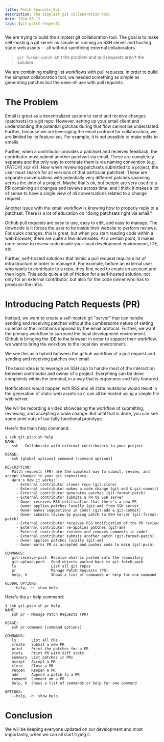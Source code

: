 ```yaml
---
title: Patch Requests Ep1
description: The simplest git collaboration tool
date: 2024-05-11
tags: [git-patch-request]
---
```


We are trying to build the simplest git collaboration tool. The goal is to make
self-hosting a git server as simple as running an SSH server and hosting static
web assets -- all without sacrificing external collaborators.

> `git format-patch` isn't the problem and pull requests aren't the solution.

We are combining mailing list workflows with pull requests. In order to build
the simplest collaboration tool, we needed something as simple as generating
patches but the ease-of-use with pull requests.

# The Problem

Email is great as a decentralized system to send and receive changes (patchsets)
to a git repo. However, setting up your email client and understanding the
potential gotchas during that flow cannot be understated. Further, because we
are leveraging the email protocol for collaboration, we are limited by its
feature-set. For example, it is not possible to make edits to emails.

Further, when a contributor provides a patchset and receives feedback, the
contributor must submit another patchset via email. These are completely
separate and the only way to correlate them is via naming convention (e.g.
[PATCH] xxx v2). Now when reviewing patchsets submitted to a project, the user
must search for all versions of that particular patchset. These are separate
conversations with potentially very different patches spanning across the time
of a project. Maybe that's ok, but people are very used to a PR containing all
changes and reviews across time, and I think it makes a lot of sense to have a
single view of all conversations related to a change request.

Another issue with the email workflow is knowing how to properly reply to a
patchset. There is a lot of education on "doing patchsets right via email."

Github pull requests are easy to use, easy to edit, and easy to manage. The
downside is it forces the user to be inside their website to perform reviews.
For quick changes, this is great, but when you start reading code within a web
browser, there are quite a few downsides. At a certain point, it makes more
sense to review code inside your local development environment, IDE, etc.

Further, self-hosted solutions that mimic a pull request require a lot of
infrastructure in order to manage it. For example, before an external user who
wants to contribute to a repo, they first need to create an account and then
login. This adds quite a bit of friction for a self-hosted solution, not only
for an external contributor, but also for the code owner who has to provision
the infra.

# Introducing Patch Requests (PR)

Instead, we want to create a self-hosted git "server" that can handle sending
and receiving patches without the cumbersome nature of setting up email or the
limitations imposed by the email protocol. Further, we want the primary workflow
to surround the local development environment. Github is bringing the IDE to the
browser in order to support their workflow, we want to bring the workflow to the
local dev environment.

We see this as a hybrid between the github workflow of a pull request and
sending and receiving patches over email.

The basic idea is to leverage an SSH app to handle most of the interaction
between contributor and owner of a project. Everything can be done completely
within the terminal, in a way that is ergonomic and fully featured.

Notifications would happen with RSS and all state mutations would result in the
generation of static web assets so it can all be hosted using a simple file web
server.

We will be recording a video showcasing the workflow of submitting, reviewing,
and accepting a code change. But until that is done, you can see some print outs
of our fully functional prototype.

Here's the main help command:

```
$ ssh git.pico.sh help
NAME:
   ssh - Collaborate with external contributors to your project

USAGE:
   ssh [global options] command [command options]

DESCRIPTION:
   Patch requests (PR) are the simplest way to submit, review, and accept changes to your git repository.
   Here's how it works:
     - External contributor clones repo (git-clone)
     - External contributor makes a code change (git-add & git-commit)
     - External contributor generates patches (git-format-patch)
     - External contributor submits a PR to SSH server
     - Owner receives RSS notification that there's a new PR
     - Owner applies patches locally (git-am) from SSH server
     - Owner makes suggestions in code! (git-add & git-commit)
     - Owner submits review by piping patch to SSH server (git-format-patch)
     - External contributor receives RSS notification of the PR review
     - External contributor re-applies patches (git-am)
     - External contributor reviews and removes comments in code!
     - External contributor submits another patch (git-format-patch)
     - Owner applies patches locally (git-am)
     - Owner marks PR as accepted and pushes code to main (git-push)

COMMANDS:
   git-receive-pack  Receive what is pushed into the repository
   git-upload-pack   Send objects packed back to git-fetch-pack
   ls                List all git repos
   pr                Manage Patch Requests (PR)
   help, h           Shows a list of commands or help for one command

GLOBAL OPTIONS:
   --help, -h  show help
```

Here's the `pr` help command:

```
$ ssh git.pico.sh pr help
NAME:
   ssh pr - Manage Patch Requests (PR)

USAGE:
   ssh pr command [command options]

COMMANDS:
   ls       List all PRs
   create   Submit a new PR
   print    Print the patches for a PR
   stats    Print PR with diff stats
   summary  List patches in PRs
   accept   Accept a PR
   close    Close a PR
   reopen   Reopen a PR
   add      Append a patch to a PR
   comment  Comment on a PR
   help, h  Shows a list of commands or help for one command

OPTIONS:
   --help, -h  show help
```

# Conclusion

We will be keeping everyone updated on our development and most importantly,
when we can all start trying it.
